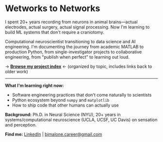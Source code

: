 # Wetworks to Networks

I spent 20+ years recording from neurons in animal brains—actual electrodes, actual surgery, actual signal processing. Now I'm learning to build ML systems that don't require a craniotomy.

Computational neuroscientist transitioning to data science and AI engineering. I'm documenting the journey from academic MATLAB to production Python, from single-investigator projects to collaborative engineering, from "publish when perfect" to learning out loud.

→ **[Browse my project index]([link-to-index-gist](https://gist.github.com/brianjmalone/6ac6b1cde1f44fa414aebc50b8e2ee77))** ← (organized by topic, includes links back to older work)

---

**What I'm learning right now:**
- Software engineering practices that don't come naturally to scientists
- Python ecosystem beyond `numpy` and `matplotlib`
- How to ship code that other humans can actually use

**Background:** Ph.D. in Neural Science (NYU), 20+ years in systems/computational neuroscience (UCLA, UCSF, UC Davis) on sensation and perception. 

**Find me:** [LinkedIn](your-linkedin) | bjmalone.career@gmail.com

